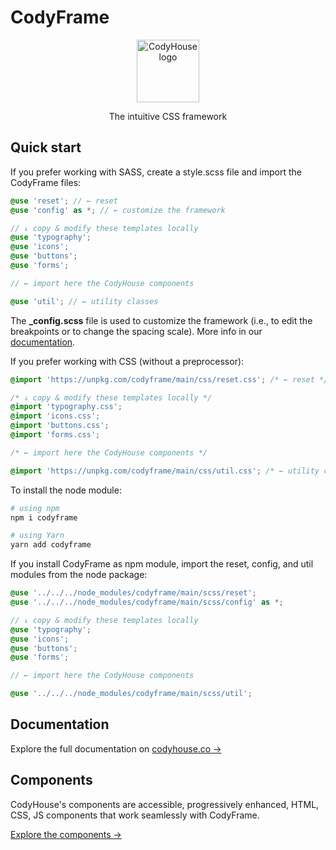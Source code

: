 # CodyFrame

<p align="center">
  <a href="https://codyhouse.co/ds/docs/framework">
    <img src="https://raw.githubusercontent.com/codyhouse/codyframe/master/main/img/logo.png" alt="CodyHouse logo" width="100" height="100">
  </a>
</p>

<p align="center">
  The intuitive CSS framework
</p>

## Quick start

If you prefer working with SASS, create a style.scss file and import the CodyFrame files:

```scss
@use 'reset'; // ← reset
@use 'config' as *; // ← customize the framework

// ↓ copy & modify these templates locally
@use 'typography';
@use 'icons';
@use 'buttons';
@use 'forms';

// ← import here the CodyHouse components

@use 'util'; // ← utility classes
````

The **_config.scss** file is used to customize the framework (i.e., to edit the breakpoints or to change the spacing scale). More info in our [documentation](https://codyhouse.co/ds/docs/framework).

If you prefer working with CSS (without a preprocessor):

```css
@import 'https://unpkg.com/codyframe/main/css/reset.css'; /* ← reset */

/* ↓ copy & modify these templates locally */
@import 'typography.css';
@import 'icons.css';
@import 'buttons.css';
@import 'forms.css';

/* ← import here the CodyHouse components */

@import 'https://unpkg.com/codyframe/main/css/util.css'; /* ← utility classes */
```

To install the node module:

```sh
# using npm
npm i codyframe

# using Yarn
yarn add codyframe
```

If you install CodyFrame as npm module, import the reset, config, and util modules from the node package:

```scss
@use '../../../node_modules/codyframe/main/scss/reset';
@use '../../../node_modules/codyframe/main/scss/config' as *;

// ↓ copy & modify these templates locally
@use 'typography';
@use 'icons';
@use 'buttons';
@use 'forms';

// ← import here the CodyHouse components

@use '../../../node_modules/codyframe/main/scss/util';
```

## Documentation

Explore the full documentation on [codyhouse.co →](https://codyhouse.co/ds/docs/framework)

## Components

CodyHouse's components are accessible, progressively enhanced, HTML, CSS, JS components that work seamlessly with CodyFrame.

[Explore the components →](https://codyhouse.co/ds/components)